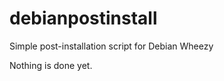 debianpostinstall
=================

Simple post-installation script for Debian Wheezy

Nothing is done yet.
